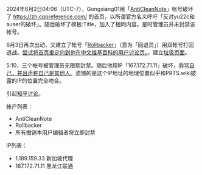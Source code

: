 2024年6月2日04:06（UTC-7），Gongxiang01用「[AntiCleanNote](https://zh.cppreference.com/w/Special:%E7%94%A8%E6%88%B7%E8%B4%A1%E7%8C%AE/AntiCleanNote)」帐号破坏了 https://zh.cppreference.com/ 的首页，以所谓官方名义呼吁「反对yu22c和auser的破坏」。随后破坏了模板:Title，加入了相同内容。是时管理员并未封禁该帐号。

6月3日再次出动，又建立了帐号「[Rollbacker](https://zh.cppreference.com/w/Special:%E7%94%A8%E6%88%B7%E8%B4%A1%E7%8C%AE/Rollbacker)」（意为「回退员」）用双帐号打回退战。[尝试将首页重定向到他在中文维基百科的用户讨论页。](https://zh.cppreference.com/mwiki/index.php?title=%E9%A6%96%E9%A1%B5&curid=913&diff=91543&oldid=91489)。建立[垃圾页面](https://zh.cppreference.com/mwiki/index.php?title=wikipedia:zh:User_talk:Gongxiang01&action=history)。

5:10，三个帐号被管理员无限期封禁。随后他用IP「167.172.71.11」破坏，[辱骂自己，并且声称自己是其他人](https://zh.cppreference.com/mwiki/index.php?title=Template:!&curid=3&diff=91559&oldid=9617)。遗憾的是这个IP地址的地理位置似乎和PRTS.wiki披露的IP的位置完全吻合。

引起[知乎讨论](https://www.zhihu.com/question/657921107)。

帐户列表：
- AntiCleanNote
- Rollbacker
- 所有撤销本用户编辑者将立即封禁

IP列表：
- 1.189.159.33 新加坡代理
- 167.172.71.11 黑龙江联通
